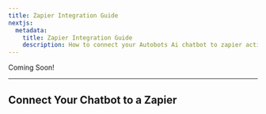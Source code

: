 ```yaml
---
title: Zapier Integration Guide
nextjs:
  metadata:
    title: Zapier Integration Guide
    description: How to connect your Autobots Ai chatbot to zapier actions.
---
```


Coming Soon!

---

## Connect Your Chatbot to a Zapier

